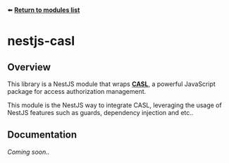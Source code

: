 ⬅️ [**Return to modules list**](../..)

# nestjs-casl

## Overview
This library is a NestJS module that wraps [**CASL**](https://casl.js.org/), a powerful JavaScript package for access authorization management.

This module is the NestJS way to integrate CASL, leveraging the usage of NestJS features such as guards, dependency injection and etc..

## Documentation
*Coming soon..*
